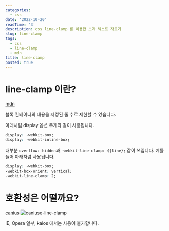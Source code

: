 ```yaml
---
categories:
  - css
date: '2022-10-20'
readTime: '3'
description: css line-clamp 를 이용한 초과 텍스트 자르기
slug: line-clamp
tags:
  - css
  - line-clamp
  - mdn
title: line-clamp
posted: true
---
```


# line-clamp 이란?

[mdn](https://developer.mozilla.org/en-US/docs/Web/CSS/-webkit-line-clamp)

블록 컨테이너의 내용을 지정된 줄 수로 제한할 수 있습니다.

아래처럼 display 옵션 두개와 같이 사용됩니다.

```css
display: -webkit-box;
display: -webkit-inline-box;
```

대부분 `overflow: hidden`과 `-webkit-line-clamp: ${line};` 같이 쓰입니다.
예를 들어 아래처럼 사용됩니다.

```css
display: -webkit-box;
-webkit-box-orient: vertical;
-webkit-line-clamp: 2;
```

# 호환성은 어떨까요?

[canius](https://caniuse.com/?search=line-clamp)
![caniuse-line-clamp](/images/post/caniuse-line-clamp.png)

IE, Opera 일부, kaios 에서는 사용이 불가합니다.
